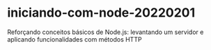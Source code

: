 # iniciando-com-node-20220201
Reforçando conceitos básicos de Node.js: levantando um servidor e aplicando funcionalidades com métodos HTTP
